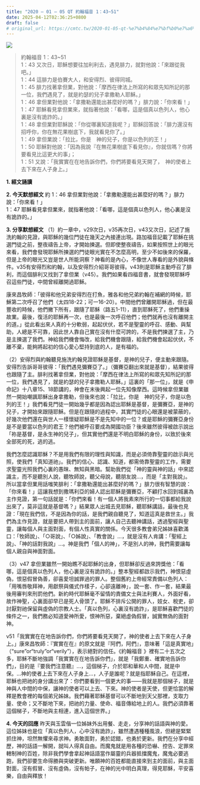 ```yaml
---
title: "2020 – 01 – 05 QT 約翰福音 1：43~51"
date: 2025-04-12T02:36:25+0800
draft: false
# original_url: https://cmtc.tw/2020-01-05-qt-%e7%b4%84%e7%bf%b0%e7%a6%8f%e9%9f%b3-1%ef%bc%9a4351
---
```


![](/images/qt.jpg)
> 約翰福音 1：43\~51  
> 1：43 又次日，耶穌想要往加利利去，遇見腓力，就對他說：「來跟從我吧。」  
> 1：44 這腓力是伯賽大人，和安得烈、彼得同城。  
> 1：45 腓力找著拿但業，對他說：「摩西在律法上所寫的和眾先知所記的那一位，我們遇見了，就是約瑟的兒子拿撒勒人耶穌。」  
> 1：46 拿但業對他說：「拿撒勒還能出甚麼好的嗎？」腓力說：「你來看！」  
> 1：47 耶穌看見拿但業來，就指著他說：「看哪，這是個真以色列人，他心裏是沒有詭詐的。」  
> 1：48 拿但業對耶穌說：「你從哪裏知道我呢？」耶穌回答說：「腓力還沒有招呼你，你在無花果樹底下，我就看見你了。」  
> 1：49 拿但業說：「拉比，你是　神的兒子，你是以色列的王！」  
> 1：50 耶穌對他說：「因為我說『在無花果樹底下看見你』，你就信嗎？你將要看見比這更大的事」；  
> 1：51 又說：「我實實在在地告訴你們，你們將要看見天開了，　神的使者上去下來在人子身上。」

**1. 經文誦讀**

**2.  今天默想經文**
約 1：46 拿但業對他說：「拿撒勒還能出甚麼好的嗎？」腓力說：「你來看！」  
1：47 耶穌看見拿但業來，就指著他說：「看哪，這是個真以色列人，他心裏是沒有詭詐的。」

**3. 分享默想經文**
（1）約一章中，v29次日，v35再次日，v43又次日，記述了施洗約翰的見證，與耶穌的幾位門徒在幾天之內接連出現。路加福音記載了耶穌在挑選門徒之前，整夜禱告上帝，才開始揀選。但即使整夜禱告，如果按照世上的眼光來看，我們會發現耶穌所揀選的門徒眼光實在不怎麼高明，至少不如後來的保羅，但是上帝的眼光又豈是世人所能洞察？神看的是內心，不像世人專看的是外貌與條件。v35有安得烈和約翰，以及安得烈介紹哥哥彼得。v43則是耶穌主動呼召了腓利，而這個腓利又找到了拿但業（v45）。我們如果看四福音書，就會發現耶穌呼召這些門徒，中間曾經離開過耶穌。

康來昌牧師：「彼得和他兄弟安得烈在打魚，雅各和他兄弟約翰在補網的時候，耶穌第二次呼召了他們（太四18-22；可一16-20）。中間他們曾離開耶穌過，但在最豐收的時候，他們撇下所有，跟隨了耶穌（路五1-11），直到耶穌死了，他們重操故業。最後，復活的耶穌再一次，也是最後一次呼召他們；他們就再也沒有離開主的道。」從此看出來人真的十分軟弱，起起伏伏，若不是聖靈的呼召、感動、與幫助，人總是不可靠，因此世人靠自己實在沒有什麼可誇的，不是我們揀選了主，乃是主揀選了我們。神給我們機會悔改，給我們機會跟隨，給我們機會起起伏伏，不離不棄，能夠將起初的信心愛心堅持到底的人，是有福的。

（2）安得烈與約翰聽見施洗約翰見證耶穌是基督，是神的兒子，便主動來跟隨。安得烈告訴哥哥彼得：「我們遇見彌賽亞了。」（彌賽亞翻出來就是基督），結果彼得也跟隨了主。腓利找著拿但業，對他說：「摩西在律法上所寫的和眾先知所記的那一位，我們遇見了，就是約瑟的兒子拿撒勒人耶穌。」這裏的「那一位」，就是《申命記》十八章15、18節講的，神會在末後興起一位先知像摩西。這時候拿但業雖然一開始嘲諷耶穌出身拿撒勒，但後來也說：「拉比，你是　神的兒子，你是以色列的王！」我們看見門徒一開始幾乎都是因為認出耶穌是基督，是彌賽亞，是神的兒子，才開始來跟隨耶穌。但是在跟隨的過程中，其實門徒的心眼還是被蒙蔽的，好幾次他們還在與世人一樣懷疑耶穌是不是先知中的一位？或是耶穌的彌賽亞身份是不是要當以色列的君王？他們被呼召要成為開國功臣？後來雖然彼得被啟示說出「祢是基督，是永生神的兒子」，但其實他們還是不明白耶穌的身份，以致於後來全部死的死，逃的逃。

我們怎麼認識耶穌？不是用我們有限的理性與知識，而是必須倚靠聖靈的啟示與光照，使我們「真知道祂」。我們的信心、認識、知道，都需倚靠聖靈的工作，需要求聖靈光照我們心裏的愚昩、無知與黑暗。幫助我們從「神的靈與神的話」中來認識主，而不是聽別人說，聽牧師說，聽父母說，聽朋友說…，而是「主對我說」。所以當拿但業用話嗤笑腓利：「拿撒勒還能出甚麼好的嗎？」腓力很有智慧的說：「你來看！」這讓我想到撒瑪利亞的婦人認出耶穌是彌賽亞，不顧打水回到城裏為主作見證，第一句話就是：「你們來看！有一個人將我素來所行的一切事都給我說出來了，莫非這就是基督嗎？」結果眾人出城去見耶穌，聽耶穌講話，最後也見證：「現在我們信，不是因為你的話，是我們親自聽見了，知道這真是救世主。」我們為主作見證，就是要把人帶到主的面前，讓人自己去聽神講話，透過聖經與聖靈，讓每個人與主面對面，有個人性真實的關係。今天很多教會弟兄姊妹喜歡滿口：「牧師說」、「○哥說」、「○姊說」、「教會說」…，就是沒有人肯講：「聖經上說」、「神的話對我說」…。神是我們「個人的神」，不是別人的神，我們需要讓每個人親自與神面對面。

（3）v47 拿但業雖然一開始瞧不起耶穌的出身，但耶穌卻反過來誇獎他：「看哪，這是個真以色列人，他心裏是沒有詭詐的。」整本聖經都啟示我們，神恨惡虛偽，恨惡假冒偽善，卻喜愛坦誠罪過的罪人。整個舊約上帝經常責備以色列人：「用嘴唇敬拜神，用獻祭與儀式作樣子，心卻遠離神」，說一套、作一套，結果最後用審判來刑罰他們。新約時代耶穌毫不留情的責備文士與法利賽人，外面好看，故作神聖，心裏面卻早已是死人骨頭了。耶穌不排斥公開的罪人，妓女、稅吏，卻討厭對祂保留與虛偽的宗教人士。「真以色列，心裏沒有詭詐」，是耶穌喜歡門徒的條件之一，我們務必知道愛神所愛，恨神所惡，棄絕虛偽假冒，誠實無偽的面對神。

v51「我實實在在地告訴你們，你們將要看見天開了，神的使者上去下來在人子身上。」康來昌牧師：『實實在在』的原文就是『阿們，阿們』，意味著「這是真實地」（“sure”or“truly”or“verily”），表示絕對的信任。《約翰福音 》裡有二十五次之多，耶穌不斷地強調「我實實在在地告訴你們」，就是「我鄭重、確實地告訴你們」，目的是『要我們注意聽』…，這個梯子，介於耶和華和人中間，就是中保。…神的使者上去下來在人子身上…，人子是誰呢？就是指耶穌自己。在這裡，耶穌也把祂的身分講出來了：你們要看到一個更大的事——我就是那個梯子，就是神與人中間的中保，讓神的使者可以上去、下來。神的使者是天使，但更恰當的解釋是教會裡的每個弟兄姊妹。我們藉著耶穌基督可以不斷地到天父那裡，支取力量、使命；又不斷地下來，把祂的力量、使命、福音傳給地上的人。我們必須靠著這個梯子，不斷地與主相連，進入這個世界。」

**4. 今天的回應**
昨天與玉雲偕一位姊妹外出用餐、走走，分享神的話語與神的愛。這位姊妹也是位「真以色列人，心中沒有詭詐」，雖然遭遇種種風浪，但總是緊緊抓住神，坦然無懼來尋求神。勇敢面對，勇於認錯，也勇於更新。我們在分享中經歷，神的話語一解開，就叫人得真自由。而魔鬼就是用各種的恐嚇、控告、定罪來轄制神的百姓，除非我們學會拿起神話語當作屬靈的兵器抵擋魔鬼，魔鬼必要逃跑，我們卻要生命得勝與突破更新。唯願神的百姓都能直接來到主的面前，與主面對面，沒有假冒、沒有虛偽，沒有帕子，在神的光中明白真理，得見耶穌，平安喜樂，自由與釋放！
